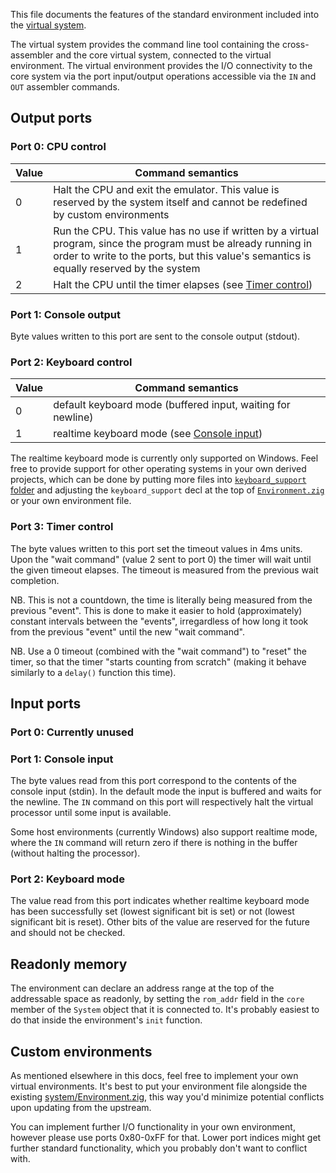 This file documents the features of the standard environment included into the [virtual system](system/).

The virtual system provides the command line tool containing the cross-assembler and the core virtual system, connected to the virtual environment. The virtual environment provides the I/O connectivity to the core system via the port input/output operations accessible via the `IN` and `OUT` assembler commands.

## Output ports

### Port 0: CPU control

| Value | Command semantics |
| ----- | ----------------- |
| 0 | Halt the CPU and exit the emulator. This value is reserved by the system itself and cannot be redefined by custom environments |
| 1 | Run the CPU. This value has no use if written by a virtual program, since the program must be already running in order to write to the ports, but this value's semantics is equally reserved by the system |
| 2 | Halt the CPU until the timer elapses (see [Timer control](#port-3-timer-control)) |

### Port 1: Console output

Byte values written to this port are sent to the console output (stdout).

### Port 2: Keyboard control

| Value | Command semantics |
| ----- | ----------------- |
| 0 | default keyboard mode (buffered input, waiting for newline) |
| 1 | realtime keyboard mode (see [Console input](#port-1-console-input)) |

The realtime keyboard mode is currently only supported on Windows. Feel free to provide support for other operating systems in your own derived projects, which can be done by putting more files into [`keyboard_support` folder](system/keyboard_support) and adjusting the `keyboard_support` decl at the top of [`Environment.zig`](system/Environment.zig) or your own environment file.

### Port 3: Timer control

The byte values written to this port set the timeout values in 4ms units. Upon the "wait command" (value 2 sent to port 0) the timer will wait until the given timeout elapses. The timeout is measured from the previous wait completion.

NB. This is not a countdown, the time is literally being measured from the previous "event". This is done to make it easier to hold (approximately) constant intervals between the "events", irregardless of how long it took from the previous "event" until the new "wait command".

NB. Use a 0 timeout (combined with the "wait command") to "reset" the timer, so that the timer "starts counting from scratch" (making it behave similarly to a `delay()` function this time).

## Input ports

### Port 0: Currently unused

### Port 1: Console input

The byte values read from this port correspond to the contents of the console input (stdin). In the default mode the input is buffered and waits for the newline. The `IN` command on this port will respectively halt the virtual processor until some input is available.

Some host environments (currently Windows) also support realtime mode, where the `IN` command will return zero if there is nothing in the buffer (without halting the processor).

### Port 2: Keyboard mode

The value read from this port indicates whether realtime keyboard mode has been successfully set (lowest significant bit is set) or not (lowest significant bit is reset). Other bits of the value are reserved for the future and should not be checked.

## Readonly memory

The environment can declare an address range at the top of the addressable space as readonly, by setting the `rom_addr` field in the `core` member of the `System` object that it is connected to. It's probably easiest to do that inside the environment's `init` function.

## Custom environments

As mentioned elsewhere in this docs, feel free to implement your own virtual environments. It's best to put your environment file alongside the existing [system/Environment.zig](system/Environment.zig), this way you'd minimize potential conflicts upon updating from the upstream.

You can implement further I/O functionality in your own environment, however please use ports 0x80-0xFF for that. Lower port indices might get further standard functionality, which you probably don't want to conflict with.